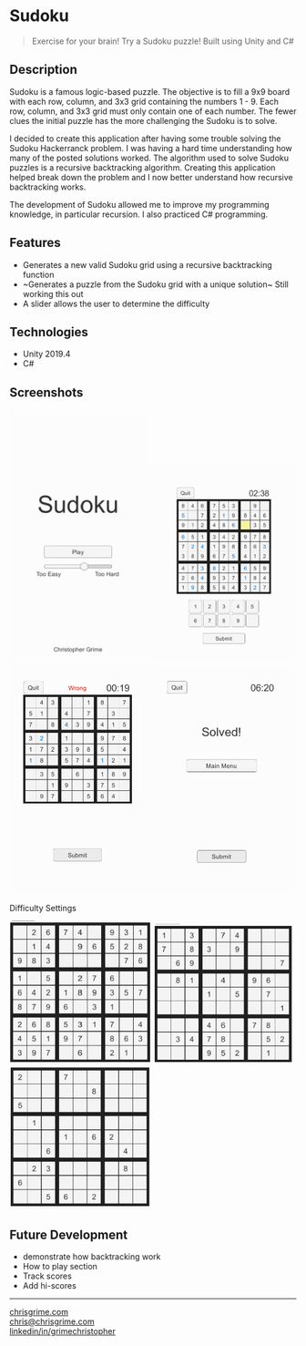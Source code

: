 # Sudoku

> Exercise for your brain! Try a Sudoku puzzle! Built using Unity and C#

## Description

Sudoku is a famous logic-based puzzle. The objective is to fill a 9x9 board with each row, column, and 3x3 grid containing the numbers 1 - 9. Each row, column, and 3x3 grid must only contain one of each number. The fewer clues the initial puzzle has the more challenging the Sudoku is to solve.

I decided to create this application after having some trouble solving the Sudoku Hackerranck problem. I was having a hard time understanding how many of the posted solutions worked. The algorithm used to solve Sudoku puzzles is a recursive backtracking algorithm. Creating this application helped break down the problem and I now better understand how recursive backtracking works.

The development of Sudoku allowed me to improve my programming knowledge, in particular recursion. I also practiced C# programming.

## Features

- Generates a new valid Sudoku grid using a recursive backtracking function
- ~Generates a puzzle from the Sudoku grid with a unique solution~ Still working this out
- A slider allows the user to determine the difficulty

## Technologies

- Unity 2019.4
- C# 

## Screenshots

<img src="screenshots/sudoku-mainmenu.png" alt="Sudoku Main Menu" width="250"/><img src="screenshots/sudoku-partial-completion.png" alt="Sudoku Game Being Played" width="250"/><img src="screenshots/sudoku-wrong.png" alt="Sudoku Solution Incorrect" width="250"/><img src="screenshots/sudoku-win.png" alt="Sudoku Game Finished" width="250"/>

Difficulty Settings

<img src="screenshots/sudoku-tooeasy-d.png" alt="Difficulty is Too Easy" width="250"/><img src="screenshots/sudoku-default-d.png" alt="Difficulty is default" width="250"/><img src="screenshots/sudoku-toohard-d.png" alt="Difficulty is Too Hard" width="250"/>

## Future Development

- demonstrate how backtracking work
- How to play section
- Track scores
- Add hi-scores 

---

[chrisgrime.com](https://chrisgrime.com)  
[chris@chrisgrime.com](mailto:chris@chrisgrime.com)  
[linkedin/in/grimechristopher](https://linkedin/in/grimechristopher)  

